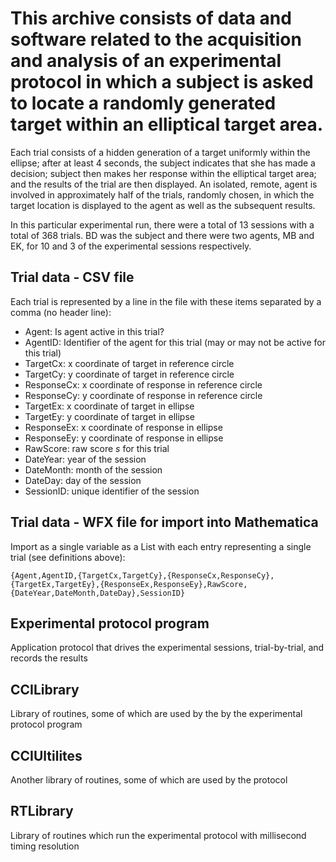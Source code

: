 # This archive consists of data and software related to the acquisition and analysis of an experimental protocol in which a subject is asked to locate a randomly generated target within an elliptical target area.
Each trial consists of a hidden generation of a target uniformly within the ellipse; after at least 4 seconds, the subject indicates that she has made a decision; subject then makes her response within the elliptical target area; and the results of the trial are then displayed. An isolated, remote, agent is involved in approximately half of the trials, randomly chosen, in which the target location is displayed to the agent as well as the subsequent results.

In this particular experimental run, there were a total of 13 sessions with a total of 368 trials. BD was the subject and there were two agents, MB and EK, for 10 and 3 of the experimental sessions respectively.
## Trial data - CSV file
Each trial is represented by a line in the file with these items separated by a comma (no header line):
* Agent: Is agent active in this trial?
* AgentID: Identifier of the agent for this trial (may or may not be active for this trial)
* TargetCx: x coordinate of target in reference circle
* TargetCy: y coordinate of target in reference circle
* ResponseCx: x coordinate of response in reference circle
* ResponseCy: y coordinate of response in reference circle
* TargetEx: x coordinate of target in ellipse
* TargetEy: y coordinate of target in ellipse
* ResponseEx: x coordinate of response in ellipse
* ResponseEy: y coordinate of response in ellipse
* RawScore: raw score *s* for this trial
* DateYear: year of the session
* DateMonth: month of the session
* DateDay: day of the session
* SessionID: unique identifier of the session
## Trial data - WFX file for import into Mathematica
Import as a single variable as a List with each entry representing a single trial (see definitions above):

`{Agent,AgentID,{TargetCx,TargetCy},{ResponseCx,ResponseCy},{TargetEx,TargetEy},{ResponseEx,ResponseEy},RawScore,{DateYear,DateMonth,DateDay},SessionID}`
## Experimental protocol program
Application protocol that drives the experimental sessions, trial-by-trial, and records the results
## CCILibrary
Library of routines, some of which are used by the by the experimental protocol program
## CCIUltilites
Another library of routines, some of which are used by the protocol
## RTLibrary
Library of routines which run the experimental protocol with millisecond timing resolution
